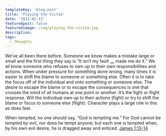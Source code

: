 ```yaml
---
templateKey: 'blog-post'
title: 'Playing the Victim'
date: '2012-01-13'
featuredpost: false
featuredimage: /img/playing-the-victim.jpg
description:
tags:
  - Thoughts
---
```


We’ve all been there before. Someone we know makes a mistake large or small and the first thing they say is “It isn’t my fault **\_\_** made me do it.” We all know someone who refuses to own up to their own responsibilities and actions. When under pressure for something done wrong, many times it is easier to shift the blame to someone or something else. Often it is to take the focus off of the individual and onto something or someone else. The desire to escape the blame or to escape the consequences is one that crosses the mind of all humans at one point or another. It’s the fight or flight response. Will the individual own up to their actions (fight) or try to shift the blame or focus to someone else (flight). Character plays a large role in this as does fear.

When tempted, no one should say, “God is tempting me.” For God cannot be tempted by evil, nor does he tempt anyone; but each one is tempted when, by his own evil desire, he is dragged away and enticed.
[James 1:13-14](http://bible.us/Jas1.13.NIV84)
